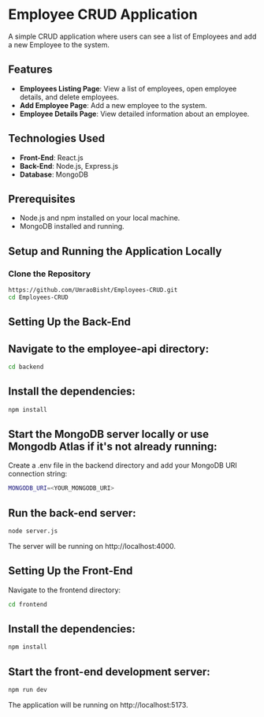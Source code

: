 # Employee CRUD Application

A simple CRUD application where users can see a list of Employees and add a new Employee to the system.

## Features

- **Employees Listing Page**: View a list of employees, open employee details, and delete employees.
- **Add Employee Page**: Add a new employee to the system.
- **Employee Details Page**: View detailed information about an employee.

## Technologies Used

- **Front-End**: React.js
- **Back-End**: Node.js, Express.js
- **Database**: MongoDB

## Prerequisites

- Node.js and npm installed on your local machine.
- MongoDB installed and running.

## Setup and Running the Application Locally

### Clone the Repository


```bash
https://github.com/UmraoBisht/Employees-CRUD.git
cd Employees-CRUD
```


## Setting Up the Back-End
## Navigate to the employee-api directory:

```bash
cd backend
```

## Install the dependencies:
```bash
npm install
```

## Start the MongoDB server locally or use Mongodb Atlas if it's not already running:
Create a .env file in the backend directory and add your MongoDB URI connection string:
```bash
MONGODB_URI=<YOUR_MONGODB_URI>
```
## Run the back-end server:
```bash
node server.js
```
The server will be running on http://localhost:4000.


## Setting Up the Front-End
Navigate to the frontend directory:
```bash
cd frontend
```

## Install the dependencies:
```bash
npm install
```


## Start the front-end development server:
```bash
npm run dev
```
The application will be running on http://localhost:5173.

